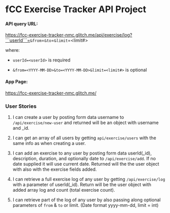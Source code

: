 # fCC Exercise Tracker API Project

#### API query URL:

https://fcc-exercise-tracker-nmc.glitch.me/api/exercise/log?```userId```=<userId>```&from```=<YYYY-MM-DD>```&to```=<YYYY-MM-DD>```&limit```=<limit#>


where: 

- ```userId=<userId>``` is required

- ```&from=<YYYY-MM-DD>&to=<YYYY-MM-DD>&limit=<limit#>``` is optional

#### App Page:

https://fcc-exercise-tracker-nmc.glitch.me/


### User Stories

1. I can create a user by posting form data username to ```/api/exercise/new-user``` and returned will be an object with username and _id.

2. I can get an array of all users by getting ```api/exercise/users``` with the same info as when creating a user.

3. I can add an exercise to any user by posting form data userId(_id), description, duration, and optionally date to ```/api/exercise/add```. If no date supplied it will use current date. Returned will the the user object with also with the exercise fields added.

4. I can retrieve a full exercise log of any user by getting ```/api/exercise/log``` with a parameter of userId(_id). Return will be the user object with added array log and count (total exercise count).

5. I can retrieve part of the log of any user by also passing along optional parameters of ```from``` & ```to``` or limit. (Date format yyyy-mm-dd, limit = int)
